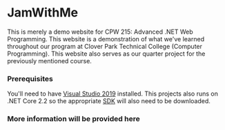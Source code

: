 # JamWithMe

This is merely a demo website for CPW 215: Advanced .NET Web Programming. This website is a demonstration
of what we've learned throughout our program at Clover Park Technical College (Computer Programming). 
This website also serves as our quarter project for the previously mentioned course.


### Prerequisites

You'll need to have [Visual Studio 2019](https://visualstudio.microsoft.com/vs/) installed. 
This projects also runs on .NET Core 2.2 so the appropriate [SDK](https://dotnet.microsoft.com/download/visual-studio-sdks)
will also need to be downloaded.

### More information will be provided here

